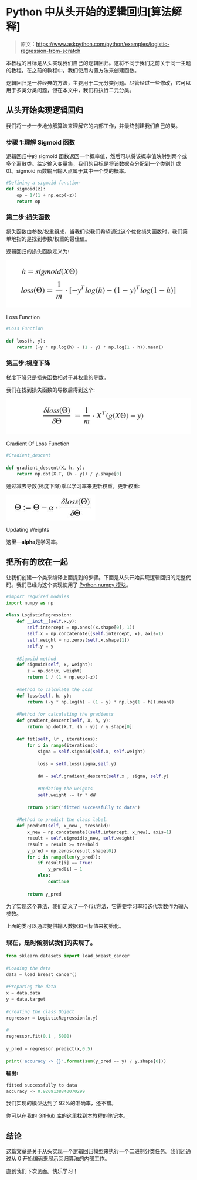 # Python 中从头开始的逻辑回归[算法解释]

> 原文：<https://www.askpython.com/python/examples/logistic-regression-from-scratch>

本教程的目标是从头实现我们自己的逻辑回归。这将不同于我们之前关于同一主题的教程，在之前的教程中，我们使用内置方法来创建函数。

逻辑回归是一种经典的方法，主要用于二元分类问题。尽管经过一些修改，它可以用于多类分类问题，但在本文中，我们将执行二元分类。

## 从头开始实现逻辑回归

我们将一步一步地分解算法来理解它的内部工作，并最终创建我们自己的类。

### 步骤 1:理解 Sigmoid 函数

逻辑回归中的 sigmoid 函数返回一个概率值，然后可以将该概率值映射到两个或多个离散类。给定输入变量集，我们的目标是将该数据点分配到一个类别(1 或 0)。sigmoid 函数输出输入点属于其中一个类的概率。

```py
#Defining a sigmoid function
def sigmoid(z):
    op = 1/(1 + np.exp(-z)) 
    return op

```

### 第二步:损失函数

损失函数由参数/权重组成，当我们说我们希望通过这个优化损失函数时，我们简单地指的是找到参数/权重的最佳值。

逻辑回归的损失函数定义为:

![Loss Function](img/f8ac22b28cb4862016889d21e2273355.png)

Loss Function

```py
#Loss Function

def loss(h, y):
    return (-y * np.log(h) - (1 - y) * np.log(1 - h)).mean()

```

### 第三步:梯度下降

梯度下降只是损失函数相对于其权重的导数。

我们在找到损失函数的导数后得到这个:

![Gradient Of Loss Function](img/dd43f8c49cf856025777f9c4319f1f11.png)

Gradient Of Loss Function

```py
#Gradient_descent

def gradient_descent(X, h, y):
    return np.dot(X.T, (h - y)) / y.shape[0]

```

通过减去导数(梯度下降)乘以学习率来更新权重。更新权重:

![Updating Weights](img/3c784fd0675335111cce2cc50e2df885.png)

Updating Weights

这里—**alpha**是学习率。

## 把所有的放在一起

让我们创建一个类来编译上面提到的步骤。下面是从头开始实现逻辑回归的完整代码。我们已经为这个实现使用了 [Python numpy 模块](https://www.askpython.com/python-modules/numpy/python-numpy-module)。

```py
#import required modules
import numpy as np

class LogisticRegression:
    def __init__(self,x,y):      
        self.intercept = np.ones((x.shape[0], 1))  
        self.x = np.concatenate((self.intercept, x), axis=1)
        self.weight = np.zeros(self.x.shape[1])
        self.y = y

    #Sigmoid method
    def sigmoid(self, x, weight):
        z = np.dot(x, weight)
        return 1 / (1 + np.exp(-z))

    #method to calculate the Loss
    def loss(self, h, y):
        return (-y * np.log(h) - (1 - y) * np.log(1 - h)).mean()

    #Method for calculating the gradients
    def gradient_descent(self, X, h, y):
        return np.dot(X.T, (h - y)) / y.shape[0]

    def fit(self, lr , iterations):
        for i in range(iterations):
            sigma = self.sigmoid(self.x, self.weight)

            loss = self.loss(sigma,self.y)

            dW = self.gradient_descent(self.x , sigma, self.y)

            #Updating the weights
            self.weight -= lr * dW

        return print('fitted successfully to data')

    #Method to predict the class label.
    def predict(self, x_new , treshold):
        x_new = np.concatenate((self.intercept, x_new), axis=1)
        result = self.sigmoid(x_new, self.weight)
        result = result >= treshold
        y_pred = np.zeros(result.shape[0])
        for i in range(len(y_pred)):
            if result[i] == True: 
                y_pred[i] = 1
            else:
                continue

        return y_pred

```

为了实现这个算法，我们定义了一个`fit`方法，它需要学习率和迭代次数作为输入参数。

上面的类可以通过提供输入数据和目标值来初始化。

### 现在，是时候测试我们的实现了。

```py
from sklearn.datasets import load_breast_cancer

#Loading the data
data = load_breast_cancer()

#Preparing the data
x = data.data
y = data.target

#creating the class Object
regressor = LogisticRegression(x,y)

#
regressor.fit(0.1 , 5000)

y_pred = regressor.predict(x,0.5)

print('accuracy -> {}'.format(sum(y_pred == y) / y.shape[0]))

```

**输出:**

```py
fitted successfully to data
accuracy -> 0.9209138840070299

```

我们实现的模型达到了 92%的准确率，还不错。

你可以在我的 GitHub 库的这里找到本教程的笔记本[。](https://github.com/Ash007-kali/Article-Datasets/tree/main/Logistic%20Regression%20From%20Scratch)

## 结论

这篇文章是关于从头实现一个逻辑回归模型来执行一个二进制分类任务。我们还通过从 0 开始编码来展示回归算法的内部工作。

直到我们下次见面。快乐学习！